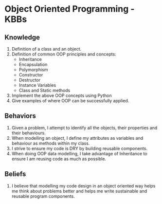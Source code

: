 # Object Oriented Programming - KBBs

## Knowledge
1. Definition of a class and an object.
2. Definition of common OOP principles and concepts:
	+ Inheritance
	+ Encapsulation
	+ Polymorphism
	+ Constructor
	+ Destructor
	+ Instance Variables
	+ Class and Static methods
3. Implement the above OOP concepts using Python
4. Give examples of where OOP can be successfully applied.



  
## Behaviors
1. Given a problem, I attempt to identify all the objects, their properties and their behaviours.
2. When modelling an object, I define my attributes as variables and behaviour as methods within my class.
3. I strive to ensure my code is DRY by building reusable components.
4. When doing OOP data modelling, I take advantage of Inheritance to ensure I am reusing code as much as possible.




## Beliefs
1. I believe that modelling my code design in an object oriented way helps me think about problems better and helps me write sustainable and reusable program components.

